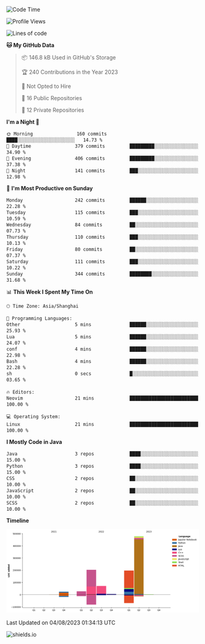 <!--START_SECTION:waka-->
![Code Time](http://img.shields.io/badge/Code%20Time-313%20hrs%2042%20mins-blue)

![Profile Views](http://img.shields.io/badge/Profile%20Views-0-blue)

![Lines of code](https://img.shields.io/badge/From%20Hello%20World%20I%27ve%20Written-1.0%20million%20lines%20of%20code-blue)

**🐱 My GitHub Data** 

> 📦 146.8 kB Used in GitHub's Storage 
 > 
> 🏆 240 Contributions in the Year 2023
 > 
> 🚫 Not Opted to Hire
 > 
> 📜 16 Public Repositories 
 > 
> 🔑 12 Private Repositories 
 > 
**I'm a Night 🦉** 

```text
🌞 Morning                160 commits         ████░░░░░░░░░░░░░░░░░░░░░   14.73 % 
🌆 Daytime                379 commits         █████████░░░░░░░░░░░░░░░░   34.90 % 
🌃 Evening                406 commits         █████████░░░░░░░░░░░░░░░░   37.38 % 
🌙 Night                  141 commits         ███░░░░░░░░░░░░░░░░░░░░░░   12.98 % 
```
📅 **I'm Most Productive on Sunday** 

```text
Monday                   242 commits         ██████░░░░░░░░░░░░░░░░░░░   22.28 % 
Tuesday                  115 commits         ███░░░░░░░░░░░░░░░░░░░░░░   10.59 % 
Wednesday                84 commits          ██░░░░░░░░░░░░░░░░░░░░░░░   07.73 % 
Thursday                 110 commits         ███░░░░░░░░░░░░░░░░░░░░░░   10.13 % 
Friday                   80 commits          ██░░░░░░░░░░░░░░░░░░░░░░░   07.37 % 
Saturday                 111 commits         ███░░░░░░░░░░░░░░░░░░░░░░   10.22 % 
Sunday                   344 commits         ████████░░░░░░░░░░░░░░░░░   31.68 % 
```


📊 **This Week I Spent My Time On** 

```text
🕑︎ Time Zone: Asia/Shanghai

💬 Programming Languages: 
Other                    5 mins              ██████░░░░░░░░░░░░░░░░░░░   25.93 % 
Lua                      5 mins              ██████░░░░░░░░░░░░░░░░░░░   24.07 % 
conf                     4 mins              ██████░░░░░░░░░░░░░░░░░░░   22.98 % 
Bash                     4 mins              ██████░░░░░░░░░░░░░░░░░░░   22.28 % 
sh                       0 secs              █░░░░░░░░░░░░░░░░░░░░░░░░   03.65 % 

🔥 Editors: 
Neovim                   21 mins             █████████████████████████   100.00 % 

💻 Operating System: 
Linux                    21 mins             █████████████████████████   100.00 % 
```

**I Mostly Code in Java** 

```text
Java                     3 repos             ████░░░░░░░░░░░░░░░░░░░░░   15.00 % 
Python                   3 repos             ████░░░░░░░░░░░░░░░░░░░░░   15.00 % 
CSS                      2 repos             ██░░░░░░░░░░░░░░░░░░░░░░░   10.00 % 
JavaScript               2 repos             ██░░░░░░░░░░░░░░░░░░░░░░░   10.00 % 
SCSS                     2 repos             ██░░░░░░░░░░░░░░░░░░░░░░░   10.00 % 
```



**Timeline**

![Lines of Code chart](https://raw.githubusercontent.com/kopp4/kopp4/main/assets/bar_graph.png)


 Last Updated on 04/08/2023 01:34:13 UTC
<!--END_SECTION:waka-->
![shields.io](https://img.shields.io/github/commit-activity/w/kopp4/kopp4?color=g&label=abusing%20bot&style=flat-square)
